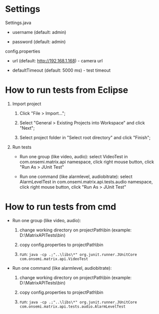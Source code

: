 
# Settings



Settings.java
	
- username (default: admin)
	
- password (default: admin)



config.properties
	
- url (default: http://192.168.1.168) - camera url
	
- defaultTimeout (default: 5000 ms) - test timeout



# How to run tests from Eclipse


1. Import project
	
	1. Click "File > Import...";
	
	2. Select "General > Existing Projects into Workspace" and click "Next";
	
	3. Select project folder in "Select root directory" and click "Finish";


2. Run tests
	
	* Run one group (like video, audio): select VideoTest in com.onsemi.matrix.api namespace, click right mouse button, click "Run As > JUnit Test"
	
	* Run one command (like alarmlevel, audiobitrate): select AlarmLevelTest in com.onsemi.matrix.api.tests.audio namespace, click right mouse button, click "Run As > JUnit Test"



# How to run tests from cmd
	
* Run one group (like video, audio): 
		
	1. change working directory on projectPath\bin (example: D:\MatrixAPITests\bin)
		
	2. copy config.properties to projectPath\bin
		
	3. run: `java -cp .;"..\libs\*" org.junit.runner.JUnitCore com.onsemi.matrix.api.VideoTest`

	
* Run one command (like alarmlevel, audiobitrate): 
		
	1. change working directory on projectPath\bin (example: D:\MatrixAPITests\bin)
		
	2. copy config.properties to projectPath\bin
		
	3. run: `java -cp .;"..\libs\*" org.junit.runner.JUnitCore com.onsemi.matrix.api.tests.audio.AlarmLevelTest`
